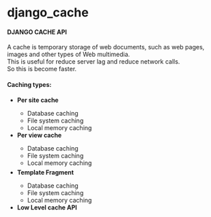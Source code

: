 # django_cache
#### DJANGO CACHE API
A cache is temporary storage of web documents, 
such as web pages, images and other types of 
Web multimedia.
<br>
This is useful for reduce server lag and reduce network calls.
<br>
So this is become faster.
#### Caching types:
<ul>
<li><strong>Per site cache</strong></li>
    <ul>
        <li>Database caching</li>
        <li>File system caching</li>
        <li>Local memory caching</li>
    </ul>
<li><strong>Per view cache</strong></li>
    <ul>
        <li>Database caching</li>
        <li>File system caching</li>
        <li>Local memory caching</li>
    </ul>
<li style="margin:5px 0px;"><strong>Template Fragment</strong></li>
    <ul>
        <li>Database caching</li>
        <li>File system caching</li>
        <li>Local memory caching</li>
    </ul>
<li><strong>Low Level cache API</strong></li>
</ul>